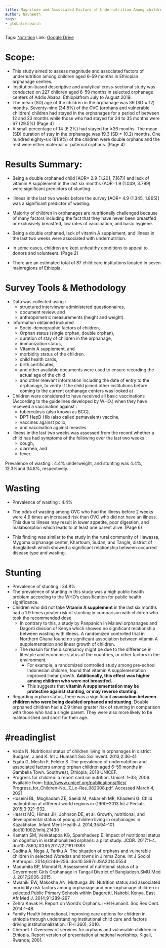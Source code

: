 ```yaml
---
title: Magnitude and Associated Factors of Undernutrition Among children aged 6-59 months in Ethiopian Orphanage Centres
author: Navneeth
tags: 
- globalresearch
---
```


Tags: [Nutrition](Volume%201/Roll%20Ups/Nutrition.md)
Link: [Google Drive](https://drive.google.com/file/d/1z3n0d72KrjnfxbW_31ATp_n6HITxME4h/view?usp=sharing)

# Scope: 

- This study aimed to assess magnitude and associated factors of undernutrition among children aged 6–59 months in Ethiopian orphanage centres.
- Institution-based descriptive and analytical cross-sectional study was conducted on 227 children aged 6–59 months in selected orphanage centers of Addis Ababa, Ethiopiafrom July to August 2019.
- The mean (SD) age of the children in the orphanage was 36 (SD ± 12) months. Seventy-nine (34.8%) of the OVC (orphans and vulnerable children) children had stayed in the orphanages for a period of between 12 and 23 months while those who had stayed for 24 to 35 months were 67 (29.5%) (Page 4)
- A small percentage of 14 (6.2%) had stayed for ≥36 months. The mean (SD) duration of stay in the orphanage was 19.3 (SD ± 10.2) months. One hundred eighty-six (81.9%) of the children were double orphans and the rest were either maternal or paternal orphans. (Page 4)


# Results Summary: 

- Being a double orphaned child [AOR= 2.9 (1.201, 7.167)] and lack of vitamin A supplement in the last six months (AOR=1.9 (1.049, 3.799) were significant predictors of stunting
-  Illness in the last two weeks before the survey [AOR= 4.9 (1.345, 1.865)] was a significant predictor of wasting.
- Majority of children in orphanages are nutritionally challenged because of many factors including the fact that they have never been breastfed or exclusively breastfed, low rates of vaccination, and basic hygiene.

- Being a double orphaned, lack of vitamin A supplement, and illness in the last two
weeks were associated with undernutrition.

- In some cases, children are kept unhealthy conditions to appeal to donors and volunteers. (Page 2)

- There are an estimated total of 87 child care institutions located in seven mainregions of Ethiopia.

# Survey Tools & Methodology
-   Data was collected using :
	-  structured interviewer administered questionnaires, 
	-  document review, and 
	-  anthropometric measurements (height and weight).
-  Information obtained included 
	-  Socio-demographic factors of children, 
	-  Orphan status (single orphan, double orphan),
	-  duration of stay of children in the orphanage,
	-  immunization status,
	-  Vitamin A supplement, and 
	-  morbidity status of the children.
	-  child health cards,
	-  birth certificates, 
	- and other available documents were used to ensure recording the actual age of the child 
	- and other relevant information including the date of entry to the orphanage, to verify if the child joined other institutions before coming to the current orphanage centers was looked at
- Children were considered to have received all basic vaccinations (According to the guidelines developed by WHO.) when they have received a vaccination against :
	- tuberculosis (also known as BCG), 
	- DPT HepB-Hib (also called pentavalent) vaccine, 
	- vaccines against polio, 
	- and vaccination against measles
- Illness in the last two weeks was assessed from the record whether a child has had symptoms of the following over the last two weeks : 
	- cough, 
	- diarrhea, and 
	- fever.

Prevalence of wasting : 4.4%
underweight, and stunting was 4.4%, 12.3%and 34.8%,
respectively.
# Wasting

- Prevalence of wasting : 4.4%

- The odds of wasting among OVC who had the illness before 2 weeks were 4.9 times an increased risk than OVC who did not have an illness. This due to illness may result in lower appetite, poor digestion, and malabsorption which leads to at least one parent alive. (Page 6)
- This finding was similar to the study in the rural community of Hawassa, Mygoma orphanage center, Khartoum, Sudan, and Tangle, district of Bangladesh which showed a significant relationship between occurred disease type and wasting.

# Stunting
-  Prevalence of stunting : 34.8%
- The prevalence of stunting in this study was a high public health problem according to the WHO’s classification for public health significance.
- Children who did not take **Vitamin A supplement** in the last six months had a 1.9 times greater risk of stunting in comparison with children who took the recommended dose. 
	-  In contrary to this, a study by Panpanich in Malawi orphanages and Dagorti division of Kenya which showed no significant relationship between wasting with illness. A randomized controlled trial in Northern Ghana found no significant association between vitamin A supplementation and linear growth of children. 
	- The reason for the discrepancy might be due to the difference in lifestyle and economic status of the countries, or other factors in the environment
		- For example, a randomized controlled study among pre-school Indonesian children, found that vitamin A supplementation improved linear growth. **Additionally, this effect was higher among children who were not breastfed.**
		- This suggests that **vitamin A supplementation may be protective against stunting, or may reverse stunting.**
- Regarding orphan status, there was a significant **association between children who were being doubled orphaned and stunting.** Double orphaned children had a 2.9 times greater risk of stunting in comparison with those who had a single parent. They were  also more likely to be malnourished and short for their age.





# #readinglist


- Vaida N. Nutritional status of children living in orphanages in district Budgam, J and K. Int J Humanit Soc Sci Invent. 2013;2:36–41
- Egata G, Mesfin F, Feleke S. The prevalence of undernutrition and associated factors among orphan children aged 6–59 months in Gambella Town. Southwest, Ethiopia; 2018 UNICEF. 
- Progress for children: a report card on nutrition. Unicef. 1–33; 2006. Available from: http://www.unicef.org/publications/files/ Progress_for_Children-No._7_Lo-Res_082008.pdf. Accessed March 4, 2021
- Hoseini BL, Moghadam ZE, Saeidi M, Askarieh MR, Khademi G. Child malnutrition at different world regions in (1990–2013.Int J Pediatr. 2015;3:921–932. 
- Hearst MO, Himes JH, Johnson DE, et al. Growth, nutritional, and developmental status of young children living in orphanages in Kazakhstan. Infant Ment Health J. 2014;35:94–101. doi:10.1002/imhj.21430
- Kamath SM, Venkatappa KG, Sparshadeep E. Impact of nutritional status on cognition in institutionalized orphans: a pilot study. JCDR. 2017:1–4. doi:10.7860/JCDR/2017/22181.9383
- Gudina A, Nega J, Tariku A. The situation of orphans and vulnerable children in selected Woredas and towns in Jimma Zone. Int J Sociol Anthropol. 2014;6:246–256. doi:10.5897/IJSA2014.0554 
- Madumita BP, Mondal R. Assessment of nutritional status of a Government Girls Orphanage in Tangail District of Bangladesh.SMU Med J. 2017;2006–2015.
- Mwaniki EW, Makokha AN, Muttunga JN. Nutrition status and associated morbidity risk factors among orphanage and non-orphanage children in selected Public Primary Schools within Dagoretti, Nairobi, Kenya. East Afr Med J. 2014;91:289–297
- Zehra Kavak H. Report on World’s Orphans. iHH Humanit. Soc Res Cent. 2014;1–48. 
- Family Health International. Improving care options for children in ethiopia through understanding institutional child care and factors
driving institutionalization. (FHI 360); 2010.
- Chernet T Overview of services for orphans and vulnerable children in Ethiopia. Report version of presentation at national workshop. Kigali, Rwanda; 2001.
	